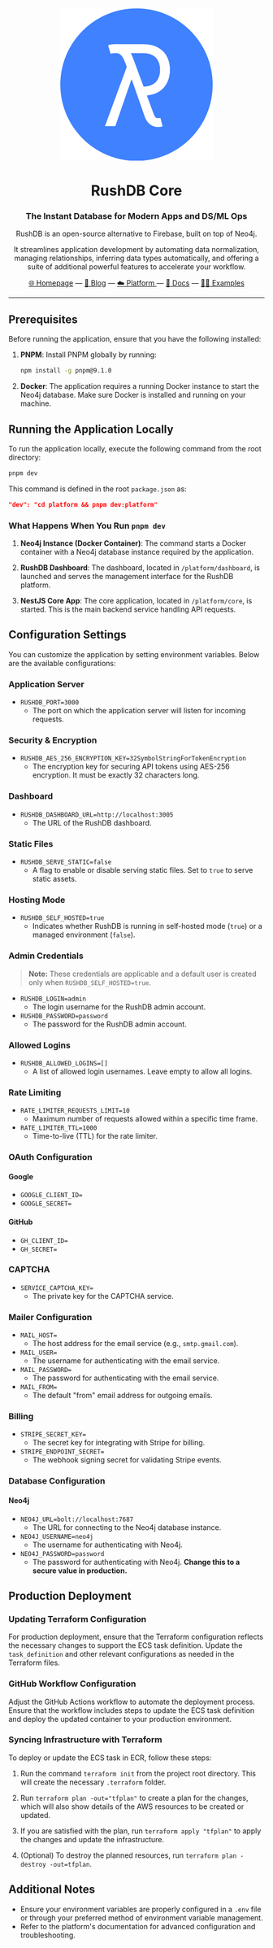 <div align="center">

![RushDB Logo](https://raw.githubusercontent.com/rush-db/rushdb/main/rushdb-logo.svg)

# RushDB Core
### The Instant Database for Modern Apps and DS/ML Ops

RushDB is an open-source alternative to Firebase, built on top of Neo4j.

It streamlines application development by automating data normalization, managing relationships, inferring data types automatically, and offering a suite of additional powerful features to accelerate your workflow.

[🌐 Homepage](https://rushdb.com) — [📢 Blog](https://rushdb.com/blog) — [☁️ Platform ](https://app.rushdb.com) — [📖 Docs](https://docs.rushdb.com) — [🧑‍💻 Examples](https://github.com/rush-db/examples)
</div>

--- 

## Prerequisites

Before running the application, ensure that you have the following installed:

1. **PNPM**: Install PNPM globally by running:
   ```bash
   npm install -g pnpm@9.1.0
   ```
2. **Docker**: The application requires a running Docker instance to start the Neo4j database. Make sure Docker is installed and running on your machine.

## Running the Application Locally

To run the application locally, execute the following command from the root directory:

```bash
pnpm dev
```

This command is defined in the root `package.json` as:

```json
"dev": "cd platform && pnpm dev:platform"
```

### What Happens When You Run `pnpm dev`

1. **Neo4j Instance (Docker Container)**: The command starts a Docker container with a Neo4j database instance required by the application.

2. **RushDB Dashboard**: The dashboard, located in `/platform/dashboard`, is launched and serves the management interface for the RushDB platform.

3. **NestJS Core App**: The core application, located in `/platform/core`, is started. This is the main backend service handling API requests.

## Configuration Settings

You can customize the application by setting environment variables. Below are the available configurations:

### Application Server
- `RUSHDB_PORT=3000`
  - The port on which the application server will listen for incoming requests.

### Security & Encryption
- `RUSHDB_AES_256_ENCRYPTION_KEY=32SymbolStringForTokenEncryption`
  - The encryption key for securing API tokens using AES-256 encryption. It must be exactly 32 characters long.

### Dashboard
- `RUSHDB_DASHBOARD_URL=http://localhost:3005`
  - The URL of the RushDB dashboard.

### Static Files
- `RUSHDB_SERVE_STATIC=false`
  - A flag to enable or disable serving static files. Set to `true` to serve static assets.

### Hosting Mode
- `RUSHDB_SELF_HOSTED=true`
  - Indicates whether RushDB is running in self-hosted mode (`true`) or a managed environment (`false`).

### Admin Credentials
> **Note:** These credentials are applicable and a default user is created only when `RUSHDB_SELF_HOSTED=true`.

- `RUSHDB_LOGIN=admin`
  - The login username for the RushDB admin account.
- `RUSHDB_PASSWORD=password`
  - The password for the RushDB admin account.

### Allowed Logins
- `RUSHDB_ALLOWED_LOGINS=[]`
  - A list of allowed login usernames. Leave empty to allow all logins.

### Rate Limiting
- `RATE_LIMITER_REQUESTS_LIMIT=10`
  - Maximum number of requests allowed within a specific time frame.
- `RATE_LIMITER_TTL=1000`
  - Time-to-live (TTL) for the rate limiter.

### OAuth Configuration
#### Google
- `GOOGLE_CLIENT_ID=`
- `GOOGLE_SECRET=`

#### GitHub
- `GH_CLIENT_ID=`
- `GH_SECRET=`

### CAPTCHA
- `SERVICE_CAPTCHA_KEY=`
  - The private key for the CAPTCHA service.

### Mailer Configuration
- `MAIL_HOST=`
  - The host address for the email service (e.g., `smtp.gmail.com`).
- `MAIL_USER=`
  - The username for authenticating with the email service.
- `MAIL_PASSWORD=`
  - The password for authenticating with the email service.
- `MAIL_FROM=`
  - The default "from" email address for outgoing emails.

### Billing
- `STRIPE_SECRET_KEY=`
  - The secret key for integrating with Stripe for billing.
- `STRIPE_ENDPOINT_SECRET=`
  - The webhook signing secret for validating Stripe events.

### Database Configuration
#### Neo4j
- `NEO4J_URL=bolt://localhost:7687`
  - The URL for connecting to the Neo4j database instance.
- `NEO4J_USERNAME=neo4j`
  - The username for authenticating with Neo4j.
- `NEO4J_PASSWORD=password`
  - The password for authenticating with Neo4j. **Change this to a secure value in production.**

## Production Deployment

### Updating Terraform Configuration
For production deployment, ensure that the Terraform configuration reflects the necessary changes to support the ECS task definition. Update the `task_definition` and other relevant configurations as needed in the Terraform files.

### GitHub Workflow Configuration
Adjust the GitHub Actions workflow to automate the deployment process. Ensure that the workflow includes steps to update the ECS task definition and deploy the updated container to your production environment.

### Syncing Infrastructure with Terraform
To deploy or update the ECS task in ECR, follow these steps:

1. Run the command `terraform init` from the project root directory. This will create the necessary `.terraform` folder.

2. Run `terraform plan -out="tfplan"` to create a plan for the changes, which will also show details of the AWS resources to be created or updated.

3. If you are satisfied with the plan, run `terraform apply "tfplan"` to apply the changes and update the infrastructure.

4. (Optional) To destroy the planned resources, run `terraform plan -destroy -out=tfplan`.

## Additional Notes
- Ensure your environment variables are properly configured in a `.env` file or through your preferred method of environment variable management.
- Refer to the platform's documentation for advanced configuration and troubleshooting.
